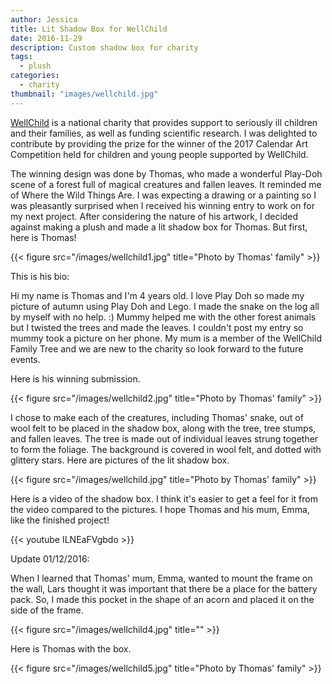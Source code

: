 ```yaml
---
author: Jessica
title: Lit Shadow Box for WellChild
date: 2016-11-29
description: Custom shadow box for charity
tags:
  - plush
categories:
  - charity
thumbnail: "images/wellchild.jpg"
---
```


[WellChild](https://www.wellchild.org.uk/) is a national charity that provides support to seriously ill children and their families, as well as funding scientific research. I was delighted to contribute by providing the prize for the winner of the 2017 Calendar Art Competition held for children and young people supported by WellChild. 

The winning design was done by Thomas, who made a wonderful Play-Doh scene of a forest full of magical creatures and fallen leaves. It reminded me of Where the Wild Things Are. I was expecting a drawing or a painting so I was pleasantly surprised when I received his winning entry to work on for my next project. After considering the nature of his artwork, I decided against making a plush and made a lit shadow box for Thomas. But first, here is Thomas!

{{< figure src="/images/wellchild1.jpg" title="Photo by Thomas' family" >}}

This is his bio:

Hi my name is Thomas and I'm 4 years old. I love Play Doh so made my picture of autumn using Play Doh and Lego. I made the snake on the log all by myself with no help. :) Mummy helped me with the other forest animals but I twisted the trees and made the leaves. I couldn't post my entry so mummy took a picture on her phone. My mum is a member of the WellChild Family Tree and we are new to the charity so look forward to the future events.

Here is his winning submission. ​

{{< figure src="/images/wellchild2.jpg" title="Photo by Thomas' family" >}}

I chose to make each of the creatures, including Thomas' snake, out of wool felt to be placed in the shadow box, along with the tree, tree stumps, and fallen leaves. The tree is made out of individual leaves strung together to form the foliage. The background is covered in wool felt, and dotted with glittery stars. Here are pictures of the lit shadow box. 

{{< figure src="/images/wellchild.jpg" title="Photo by Thomas' family" >}}

Here is a video of the shadow box. I think it's easier to get a feel for it from the video compared to the pictures. I hope Thomas and his mum, Emma, like the finished project!

{{< youtube ILNEaFVgbdo >}}

Update 01/12/2016:

When I learned that Thomas' mum, Emma, wanted to mount the frame on the wall, Lars thought it was important that there be a place for the battery pack. So, I made this pocket in the shape of an acorn and placed it on the side of the frame.

{{< figure src="/images/wellchild4.jpg" title="" >}}

Here is Thomas with the box.

{{< figure src="/images/wellchild5.jpg" title="Photo by Thomas' family" >}}